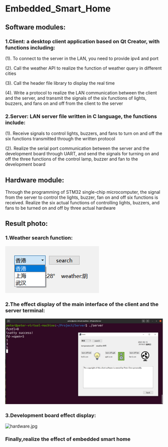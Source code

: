 # Embedded_Smart_Home

## Software modules:

### 1.Client: a desktop client application based on Qt Creator, with functions including:

(1). To connect to the server in the LAN, you need to provide ipv4 and port

(2). Call the weather API to realize the function of weather query in different cities

(3). Call the header file library to display the real time

(4). Write a protocol to realize the LAN communication between the client and the server, and transmit the signals of the six functions of lights, buzzers, and fans on and off from the client to the server

### 2.Server: LAN server file written in C language, the functions include:

(1). Receive signals to control lights, buzzers, and fans to turn on and off the six functions transmitted through the written protocol

(2). Realize the serial port communication between the server and the development board through UART, and send the signals for turning on and off the three functions of the control lamp, buzzer and fan to the development board

## Hardware module:

Through the programming of STM32 single-chip microcomputer, the signal from the server to control the lights, buzzer, fan on and off six functions is received. Realize the six actual functions of controlling lights, buzzers, and fans to be turned on and off by three actual hardware

## Result photo:

### 1.Weather search function:

![weather_search.png](Picture/weather_search.png)

### 2.The effect display of the main interface of the client and the server terminal:

![result.png](Picture/result.png)

### 3.Development board effect display:

![hardware.jpg](Picture/hardware.jpg)

### Finally,realize the effect of embedded smart home

